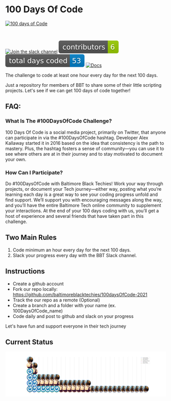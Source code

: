 # 100 Days Of Code

[![100 days of Code](https://raw.githubusercontent.com/baltimoreblacktechies/100daysOfCode-2021/gh-pages/banner.png)](https://bmoreblack.tech)

<span style="box-sizing: border-box; width:100%; margin-left:15%; margin-top:-15%;">
<p><a href="http://bit.ly/3r4lPQm"><img src="https://img.shields.io/badge/slack-Baltimore%20Black%20Techies-red.svg?logo=slack" alt="Join the slack channel"></a>
<a href="https://baltimoreblacktechies.github.io/100daysOfCode-2021/#current-status"><img src="https://raw.githubusercontent.com/baltimoreblacktechies/100daysOfCode-2021/gh-pages/contributors.svg" alt="Contributors"></a>
<a href="https://bmoreblack.tech"><img src="https://raw.githubusercontent.com/baltimoreblacktechies/100daysOfCode-2021/gh-pages/days.svg" alt="Days"></a>
<a href="https://baltimoreblacktechies.github.io/100daysOfCode-2021/"><img src="https://img.shields.io/badge/docs-100%20days-violet" alt="Docs"></a></p>
</span>

The challenge to code at least one hour every day for the next 100 days.

Just a repository for members of BBT to share some of their little scripting projects. Let's see if we can get 100 days of code together!

## FAQ:

### What Is The #100DaysOfCode Challenge?

  100 Days Of Code is a social media project, primarily on Twitter, that anyone can participate in via the #100DaysOfCode hashtag. Developer Alex Kallaway started it in 2016 based   on the idea that consistency is the path to mastery. Plus, the hashtag fosters a sense of community—you can use it to see where others are at in their journey and to stay  motivated to document your own.

### How Can I Participate?

  Do #100DaysOfCode with Baltimore Black Techies! Work your way through projects, or document your Tech journey—either way, posting what you’re learning each day is a great way to see your coding progress unfold and find support. We’ll support you with encouraging messages along the way, and you’ll have the entire Baltimore Tech online community to supplement your interactions. At the end of your 100 days coding with us, you’ll get a host of experience and several friends that have taken part in this challenge.

## Two Main Rules

1.  Code minimum an hour every day for the next 100 days.
2.  Slack your progress every day with the BBT Slack channel.

## Instructions

* Create a github account
* Fork our repo locally: https://github.com/baltimoreblacktechies/100daysOfCode-2021
* Track the our repo as a remote (Optional)
* Create a branch and a folder with your name (ex. 100DaysOfCode_name)
* Code daily and post to github and slack on your progress


Let's have fun and support everyone in their tech journey

## Current Status

[![Current Status](https://raw.githubusercontent.com/baltimoreblacktechies/100daysOfCode-2021/gh-pages/track.png)](https://github.com/baltimoreblacktechies/100daysOfCode-2021)
